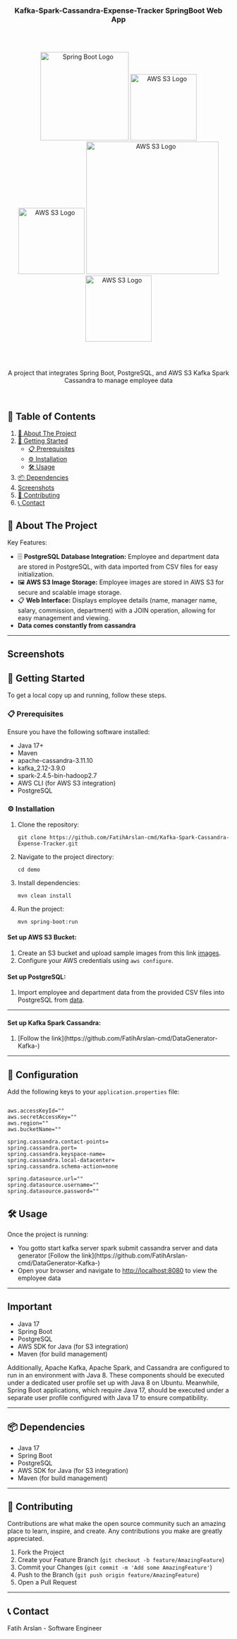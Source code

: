<div align="center">
    <h3>Kafka-Spark-Cassandra-Expense-Tracker SpringBoot Web App</h3>
<br>
<br>

<p align="center">
    <img src="https://miro.medium.com/v2/resize:fit:1280/0*lrhD8e1zlemTCUvT.png" alt="Spring Boot Logo" width="200"/>
    <img src="https://encrypted-tbn0.gstatic.com/images?q=tbn:ANd9GcT8i4zPog-0j0JR_yZglxPhTPZXxN2iMTQ3Dw&s" alt="AWS S3 Logo" width="150"/>
    <img src="https://encrypted-tbn0.gstatic.com/images?q=tbn:ANd9GcSeP1GXd5UXvKaiSpTapdtMIq_E3GOKFf6G-Q&s" alt="AWS S3 Logo" width="150"/>
    <img src="https://encrypted-tbn0.gstatic.com/images?q=tbn:ANd9GcQYtcqfgWt2mLwBguOoHx2nSqj3PNE39wv-0A&s" alt="AWS S3 Logo" width="300"/>
    <img src="https://encrypted-tbn0.gstatic.com/images?q=tbn:ANd9GcT-wnbFTNJjOzHh72xX6rWUwkJAorljwv8RFA&s" alt="AWS S3 Logo" width="150"/>

</p>
<br>
<br>
    <p>A project that integrates Spring Boot, PostgreSQL, and AWS S3 Kafka Spark Cassandra to manage employee data</p>
    <br/>

</div>

<h2>📖 Table of Contents</h2>
<ol>
    <li><a href="#about-the-project">📘 About The Project</a></li>
    <li><a href="#getting-started">🚀 Getting Started</a>
        <ul>
            <li><a href="#prerequisites">📋 Prerequisites</a></li>
            <li><a href="#installation">⚙️ Installation</a></li>
            <li><a href="#usage">🛠️ Usage</a></li>
        </ul>
    </li>
    <li><a href="#dependencies">📦 Dependencies</a></li>
    <li><a href="#screenshots">Screenshots</a></li>
    <li><a href="#contributing">🤝 Contributing</a></li>
    <li><a href="#contact">📞 Contact</a></li>
</ol>

<h2 id="about-the-project">📘 About The Project</h2>
<p>Key Features:</p>
<ul>
    <li>🗄️ <strong>PostgreSQL Database Integration:</strong> Employee and department data are stored in PostgreSQL, with data imported from CSV files for easy initialization.</li>
    <li>🖼️ <strong>AWS S3 Image Storage:</strong> Employee images are stored in AWS S3 for secure and scalable image storage.</li>
    <li>📋 <strong>Web Interface:</strong> Displays employee details (name, manager name, salary, commission, department) with a JOIN operation, allowing for easy management and viewing.</li>
    <li> <strong>Data comes constantly from cassandra </strong></li>
</ul>
<hr>

<h2 id="screenshots">Screenshots</h2>
<div align="center">
</div>

<h2 id="getting-started">🚀 Getting Started</h2>
<p>To get a local copy up and running, follow these steps.</p>

<h3 id="prerequisites">📋 Prerequisites</h3>
<p>Ensure you have the following software installed:</p>
<ul>
    <li>Java 17+</li>
    <li>Maven</li>
    <li>apache-cassandra-3.11.10</li>
    <li>kafka_2.12-3.9.0</li>
    <li>spark-2.4.5-bin-hadoop2.7</li>
    <li>AWS CLI (for AWS S3 integration)</li>
    <li>PostgreSQL</li>
</ul>

<h3 id="installation">⚙️ Installation</h3>
<ol>
    <li>Clone the repository:
        <pre><code>git clone https://github.com/FatihArslan-cmd/Kafka-Spark-Cassandra-Expense-Tracker.git</code></pre>
    </li>
    <li>Navigate to the project directory:
        <pre><code>cd demo</code></pre>
    </li>
    <li>Install dependencies:
        <pre><code>mvn clean install</code></pre>
    </li>
    <li>Run the project:
        <pre><code>mvn spring-boot:run</code></pre>
    </li>
</ol>

<h4>Set up AWS S3 Bucket:</h4>
<ol>
    <li>Create an S3 bucket and upload sample images from this link <a href="https://github.com/ozmen54/SWE307-2023/tree/main/Pro1/images">images</a>.</li>
    <li>Configure your AWS credentials using <code>aws configure</code>.</li>
</ol>

<h4>Set up PostgreSQL:</h4>
<ol>
    <li>Import employee and department data from the provided CSV files into PostgreSQL from <a href="https://github.com/ozmen54/SWE307-2023/tree/main/Pro1/data">data</a>.</li>
</ol>
<hr>
<h4>Set up Kafka Spark Cassandra:</h4>
<ol>
    <li>[Follow the link](https://github.com/FatihArslan-cmd/DataGenerator-Kafka-)
</li>
</ol>
<hr>
<h2>🔑 Configuration</h2>
<p>Add the following keys to your <code>application.properties</code> file:</p>

<pre><code>
aws.accessKeyId=""
aws.secretAccessKey=""
aws.region=""
aws.bucketName=""

spring.cassandra.contact-points=
spring.cassandra.port=
spring.cassandra.keyspace-name=
spring.cassandra.local-datacenter=
spring.cassandra.schema-action=none

spring.datasource.url=""
spring.datasource.username=""
spring.datasource.password=""
</code></pre>

<h2 id="usage">🛠️ Usage</h2>
<p>Once the project is running:</p>
<ul>
    <li>You gotto start kafka server spark submit cassandra server and data generator [Follow the link](https://github.com/FatihArslan-cmd/DataGenerator-Kafka-)</li>
    <li>Open your browser and navigate to <a href="http://localhost:8080">http://localhost:8080</a> to view the employee data</li>
</ul>
<hr>
<h2 id="dependencies">Important</h2> <ul> <li>Java 17</li> <li>Spring Boot</li> <li>PostgreSQL</li> <li>AWS SDK for Java (for S3 integration)</li> <li>Maven (for build management)</li> </ul> <p> Additionally, Apache Kafka, Apache Spark, and Cassandra are configured to run in an environment with Java 8. These components should be executed under a dedicated user profile set up with Java 8 on Ubuntu. Meanwhile, Spring Boot applications, which require Java 17, should be executed under a separate user profile configured with Java 17 to ensure compatibility. </p> <hr>
<h2 id="dependencies">📦 Dependencies</h2>
<ul>
    <li>Java 17</li>
    <li>Spring Boot</li>
    <li>PostgreSQL</li>
    <li>AWS SDK for Java (for S3 integration)</li>
    <li>Maven (for build management)</li>
</ul>
<hr>

<h2 id="contributing">🤝 Contributing</h2>
<p>Contributions are what make the open source community such an amazing place to learn, inspire, and create. Any contributions you make are greatly appreciated.</p>
<ol>
    <li>Fork the Project</li>
    <li>Create your Feature Branch (<code>git checkout -b feature/AmazingFeature</code>)</li>
    <li>Commit your Changes (<code>git commit -m 'Add some AmazingFeature'</code>)</li>
    <li>Push to the Branch (<code>git push origin feature/AmazingFeature</code>)</li>
    <li>Open a Pull Request</li>
</ol>
<hr>

<h2 id="contact">📞 Contact</h2>
<p>Fatih Arslan - Software Engineer</p>
